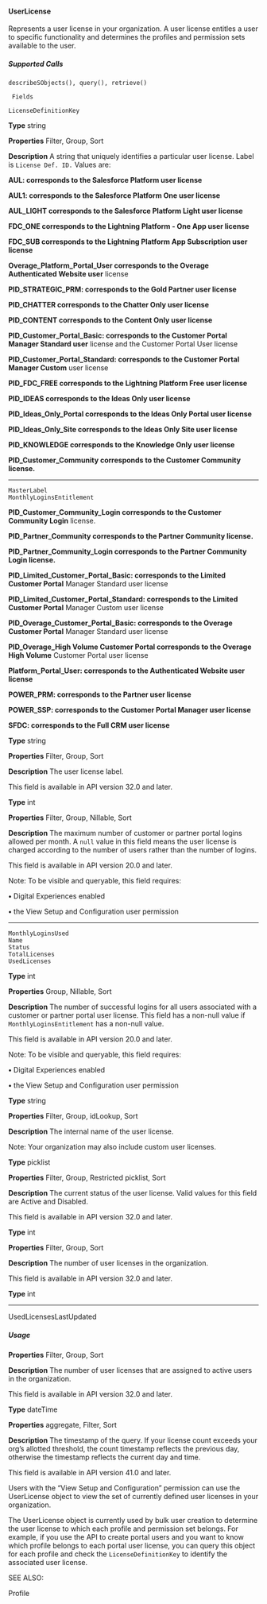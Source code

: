 #### UserLicense

Represents a user license in your organization. A user license entitles a user to specific functionality and determines the profiles and
permission sets available to the user.

##### Supported Calls
```
describeSObjects(), query(), retrieve()

 Fields

```
```
LicenseDefinitionKey

```

**Type**
string

**Properties**
Filter, Group, Sort

**Description**
A string that uniquely identifies a particular user license. Label is `License Def. ID.`
Values are:

**AUL: corresponds to the Salesforce Platform user license**

**AUL1: corresponds to the Salesforce Platform One user license**

**AUL_LIGHT corresponds to the Salesforce Platform Light user license**

**FDC_ONE corresponds to the Lightning Platform - One App user license**

**FDC_SUB corresponds to the Lightning Platform App Subscription user license**

**Overage_Platform_Portal_User corresponds to the Overage Authenticated Website user**
license

**PID_STRATEGIC_PRM: corresponds to the Gold Partner user license**

**PID_CHATTER corresponds to the Chatter Only user license**

**PID_CONTENT corresponds to the Content Only user license**

**PID_Customer_Portal_Basic: corresponds to the Customer Portal Manager Standard user**
license and the Customer Portal User license

**PID_Customer_Portal_Standard: corresponds to the Customer Portal Manager Custom**
user license

**PID_FDC_FREE corresponds to the Lightning Platform Free user license**

**PID_IDEAS corresponds to the Ideas Only user license**

**PID_Ideas_Only_Portal corresponds to the Ideas Only Portal user license**

**PID_Ideas_Only_Site corresponds to the Ideas Only Site user license**

**PID_KNOWLEDGE corresponds to the Knowledge Only user license**

**PID_Customer_Community corresponds to the Customer Community license.**


-----

```
MasterLabel
MonthlyLoginsEntitlement

```

**PID_Customer_Community_Login corresponds to the Customer Community Login**
license.

**PID_Partner_Community corresponds to the Partner Community license.**

**PID_Partner_Community_Login corresponds to the Partner Community Login license.**

**PID_Limited_Customer_Portal_Basic: corresponds to the Limited Customer Portal**
Manager Standard user license

**PID_Limited_Customer_Portal_Standard: corresponds to the Limited Customer Portal**
Manager Custom user license

**PID_Overage_Customer_Portal_Basic: corresponds to the Overage Customer Portal**
Manager Standard user license

**PID_Overage_High Volume Customer Portal corresponds to the Overage High Volume**
Customer Portal user license

**Platform_Portal_User: corresponds to the Authenticated Website user license**

**POWER_PRM: corresponds to the Partner user license**

**POWER_SSP: corresponds to the Customer Portal Manager user license**

**SFDC: corresponds to the Full CRM user license**

**Type**
string

**Properties**
Filter, Group, Sort

**Description**
The user license label.

This field is available in API version 32.0 and later.

**Type**
int

**Properties**
Filter, Group, Nillable, Sort

**Description**
The maximum number of customer or partner portal logins allowed per month. A `null`
value in this field means the user license is charged according to the number of users rather
than the number of logins.

This field is available in API version 20.0 and later.

Note: To be visible and queryable, this field requires:

**•** Digital Experiences enabled

**•** the View Setup and Configuration user permission


-----

```
MonthlyLoginsUsed
Name
Status
TotalLicenses
UsedLicenses

```

**Type**
int

**Properties**
Group, Nillable, Sort

**Description**
The number of successful logins for all users associated with a customer or partner portal
user license. This field has a non-null value if `MonthlyLoginsEntitlement` has
a non-null value.

This field is available in API version 20.0 and later.

Note: To be visible and queryable, this field requires:

**•** Digital Experiences enabled

**•** the View Setup and Configuration user permission

**Type**
string

**Properties**
Filter, Group, idLookup, Sort

**Description**
The internal name of the user license.

Note: Your organization may also include custom user licenses.

**Type**
picklist

**Properties**
Filter, Group, Restricted picklist, Sort

**Description**
The current status of the user license. Valid values for this field are Active and Disabled.

This field is available in API version 32.0 and later.

**Type**
int

**Properties**
Filter, Group, Sort

**Description**
The number of user licenses in the organization.

This field is available in API version 32.0 and later.

**Type**
int


-----

UsedLicensesLastUpdated

##### Usage


**Properties**
Filter, Group, Sort

**Description**
The number of user licenses that are assigned to active users in the organization.

This field is available in API version 32.0 and later.

**Type**
dateTime

**Properties**
aggregate, Filter, Sort

**Description**
The timestamp of the query. If your license count exceeds your org’s allotted threshold, the
count timestamp reflects the previous day, otherwise the timestamp reflects the current day
and time.

This field is available in API version 41.0 and later.


Users with the “View Setup and Configuration” permission can use the UserLicense object to view the set of currently defined user
licenses in your organization.

The UserLicense object is currently used by bulk user creation to determine the user license to which each profile and permission set
belongs. For example, if you use the API to create portal users and you want to know which profile belongs to each portal user license,
you can query this object for each profile and check the `LicenseDefinitionKey` to identify the associated user license.

SEE ALSO:

Profile
